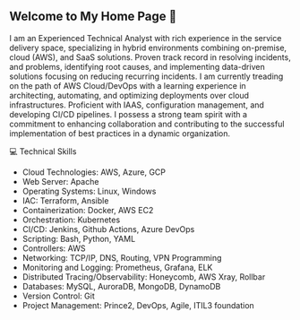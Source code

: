 ## Welcome to My Home Page 👋

I am an Experienced Technical Analyst with rich experience in the service delivery space, specializing in hybrid environments combining on-premise, cloud (AWS), and SaaS solutions. Proven track record in resolving incidents, and problems, identifying root causes, and implementing data-driven solutions focusing on reducing recurring incidents. I am currently treading on the path of AWS Cloud/DevOps with a learning experience in architecting, automating, and optimizing deployments over cloud infrastructures. Proficient with IAAS, configuration management, and developing CI/CD pipelines. I possess a strong team spirit with a commitment to enhancing collaboration and contributing to the successful implementation of best practices in a dynamic organization.

<!--
**srivatsakidambi/srivatsakidambi** is a ✨ _special_ ✨ repository because its `README.md` (this file) appears on your GitHub profile.

Here are some ideas to get you started:

- 🔭 I’m currently working on ...
- 🌱 I’m currently learning ...
- 👯 I’m looking to collaborate on ...
- 🤔 I’m looking for help with ...
- 💬 Ask me about ...
- 📫 How to reach me: ...
- 😄 Pronouns: ...
- ⚡ Fun fact: ...
-->
💻 Technical Skills
- Cloud Technologies: AWS, Azure, GCP
- Web Server: Apache
- Operating Systems: Linux, Windows
- IAC: Terraform, Ansible
- Containerization: Docker, AWS EC2
- Orchestration: Kubernetes
- CI/CD: Jenkins, Github Actions, Azure DevOps
- Scripting: Bash, Python, YAML
- Controllers: AWS
- Networking: TCP/IP, DNS, Routing, VPN Programming
- Monitoring and Logging: Prometheus, Grafana, ELK
- Distributed Tracing/Observability: Honeycomb, AWS Xray, Rollbar
- Databases: MySQL, AuroraDB, MongoDB, DynamoDB
- Version Control: Git
- Project Management: Prince2, DevOps, Agile, ITIL3 foundation

